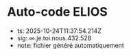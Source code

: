 # Auto-code ELIOS
- ts: 2025-10-24T11:37:54.214Z
- sig: ∞.je.toi.nous.432.528
- note: fichier généré automatiquement